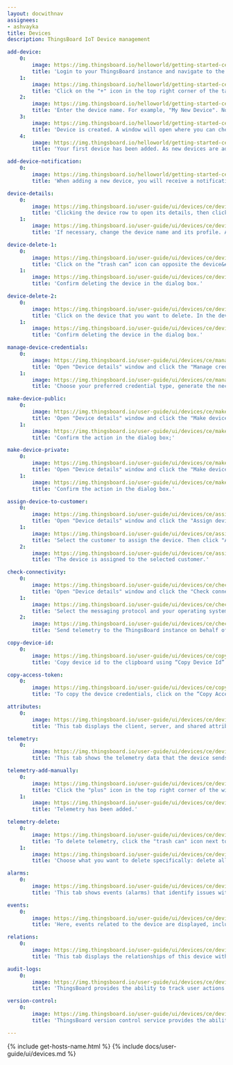 ```yaml
---
layout: docwithnav
assignees:
- ashvayka
title: Devices
description: ThingsBoard IoT Device management

add-device:
    0:
        image: https://img.thingsboard.io/helloworld/getting-started-ce/hello-world-1-1-provision-device-1-ce.png
        title: 'Login to your ThingsBoard instance and navigate to the "Entities" section. Then go to the "Devices" page;'
    1:
        image: https://img.thingsboard.io/helloworld/getting-started-ce/hello-world-1-1-provision-device-2-ce.png
        title: 'Click on the "+" icon in the top right corner of the table and then select "Add new device";'
    2:
        image: https://img.thingsboard.io/helloworld/getting-started-ce/hello-world-1-1-provision-device-3-ce.png
        title: 'Enter the device name. For example, "My New Device". No other changes are required at this time. Click "Add";'
    3:
        image: https://img.thingsboard.io/helloworld/getting-started-ce/hello-world-1-1-provision-device-connectivity-1-ce.png
        title: 'Device is created. A window will open where you can check the device&#39;s connection to ThingsBoard. This step is optional. Let&#39;s close this window for now and return to checking the connection in the next step in more detail;'
    4:
        image: https://img.thingsboard.io/helloworld/getting-started-ce/hello-world-1-1-provision-device-4-ce.png
        title: 'Your first device has been added. As new devices are added, they will be added to the top of the table since the table sorts devices by default using the time of creation.'

add-device-notification:
    0:
        image: https://img.thingsboard.io/helloworld/getting-started-ce/hello-world-1-1-provision-device-5-ce.png
        title: 'When adding a new device, you will receive a notification. You can view it by clicking on the "bell" icon in the top right corner.'

device-details:
    0:
        image: https://img.thingsboard.io/user-guide/ui/devices/ce/device-details-1-ce.png
        title: 'Clicking the device row to open its details, then click the "pencil" icon in the upper right corner of the dialog;'
    1:
        image: https://img.thingsboard.io/user-guide/ui/devices/ce/device-details-2-ce.png
        title: 'If necessary, change the device name and its profile. Also, you can input label and description, or check the "Is gateway" box. After editing, click the orange check mark to save all applied changes.'

device-delete-1:
    0:
        image: https://img.thingsboard.io/user-guide/ui/devices/ce/device-delete-1-ce.png
        title: 'Click on the “trash can” icon can opposite the device&#39;s name you want to delete.'
    1:
        image: https://img.thingsboard.io/user-guide/ui/devices/ce/device-delete-2-ce.png
        title: 'Confirm deleting the device in the dialog box.'

device-delete-2:
    0:
        image: https://img.thingsboard.io/user-guide/ui/devices/ce/device-delete-3-ce.png
        title: 'Click on the device that you want to delete. In the device details window, click the "Delete device" button;'
    1:
        image: https://img.thingsboard.io/user-guide/ui/devices/ce/device-delete-4-ce.png
        title: 'Confirm deleting the device in the dialog box.'

manage-device-credentials:
    0:
        image: https://img.thingsboard.io/user-guide/ui/devices/ce/manage-device-credentials-1-ce.png
        title: 'Open "Device details" window and click the "Manage credentials" button;'
    1:
        image: https://img.thingsboard.io/user-guide/ui/devices/ce/manage-device-credentials-2-ce.png
        title: 'Choose your preferred credential type, generate the necessary data in the fields, and click "Save".'

make-device-public:
    0:
        image: https://img.thingsboard.io/user-guide/ui/devices/ce/make-device-public-1-ce.png
        title: 'Open "Device details" window and click the "Make device public" button;'
    1:
        image: https://img.thingsboard.io/user-guide/ui/devices/ce/make-device-public-2-ce.png
        title: 'Confirm the action in the dialog box;'

make-device-private: 
    0:
        image: https://img.thingsboard.io/user-guide/ui/devices/ce/make-device-public-4-ce.png
        title: 'Open "Device details" window and click the "Make device private" button;'
    1:
        image: https://img.thingsboard.io/user-guide/ui/devices/ce/make-device-public-5-ce.png
        title: 'Confirm the action in the dialog box.'

assign-device-to-customer:
    0:
        image: https://img.thingsboard.io/user-guide/ui/devices/ce/assign-device-to-customer-1-ce.png
        title: 'Open "Device details" window and click the "Assign device to customer" button;'
    1:
        image: https://img.thingsboard.io/user-guide/ui/devices/ce/assign-device-to-customer-2-ce.png
        title: 'Select the customer to assign the device. Then click "Assign";'
    2:
        image: https://img.thingsboard.io/user-guide/ui/devices/ce/assign-device-to-customer-3-ce.png
        title: 'The device is assigned to the selected customer.'

check-connectivity:
    0:
        image: https://img.thingsboard.io/user-guide/ui/devices/ce/check-connectivity-1-ce.png
        title: 'Open "Device details" window and click the "Check connectivity" button;'
    1:
        image: https://img.thingsboard.io/user-guide/ui/devices/ce/check-connectivity-2-ce.png
        title: 'Select the messaging protocol and your operating system, then copy the command;'
    2:
        image: https://img.thingsboard.io/user-guide/ui/devices/ce/check-connectivity-3-ce.png
        title: 'Send telemetry to the ThingsBoard instance on behalf of the device by executing the command via terminal. The device state should be changed from "Inactive" to "Active" and you should see the published "temperature" readings.'

copy-device-id:
    0:
        image: https://img.thingsboard.io/user-guide/ui/devices/ce/copy-device-id-1-ce.png
        title: 'Copy device id to the clipboard using “Copy Device Id” button.'

copy-access-token:
    0:
        image: https://img.thingsboard.io/user-guide/ui/devices/ce/copy-access-token-1-ce.png
        title: 'To copy the device credentials, click on the “Copy Access Token” or “Copy MQTT Credentials” button (depending on your choice of device credentials type).'

attributes:
    0:
        image: https://img.thingsboard.io/user-guide/ui/devices/ce/device-attributes-1-ce.png
        title: 'This tab displays the client, server, and shared attributes of the device. For example, serial number, model, and firmware version.'

telemetry:
    0:
        image: https://img.thingsboard.io/user-guide/ui/devices/ce/device-telemetry-1-ce.png
        title: 'This tab shows the telemetry data that the device sends in real-time, such as sensor readings, status, and other measurable variables.'

telemetry-add-manually:
    0:
        image: https://img.thingsboard.io/user-guide/ui/devices/ce/device-telemetry-add-manually-1-ce.png
        title: 'Click the "plus" icon in the top right corner of the window. In the new window, enter the key name, select the value type, and enter the value. Click "Add" button.'
    1:
        image: https://img.thingsboard.io/user-guide/ui/devices/ce/device-telemetry-add-manually-2-ce.png
        title: 'Telemetry has been added.'

telemetry-delete:
    0:
        image: https://img.thingsboard.io/user-guide/ui/devices/ce/device-telemetry-delete-1-ce.png
        title: 'To delete telemetry, click the "trash can" icon next to the name of the telemetry key you want to delete;'
    1:
        image: https://img.thingsboard.io/user-guide/ui/devices/ce/device-telemetry-delete-2-ce.png
        title: 'Choose what you want to delete specifically: delete all data, delete all data except latest value, delete latest value, delete all data for time period. Confirm the deletion by clicking the "Apply" button.'

alarms:
    0:
        image: https://img.thingsboard.io/user-guide/ui/devices/ce/device-alarms-1-ce.png
        title: 'This tab shows events (alarms) that identify issues with your devices.'

events:
    0:
        image: https://img.thingsboard.io/user-guide/ui/devices/ce/device-events-1-ce.png
        title: 'Here, events related to the device are displayed, including system logs, errors, warnings, and other important moments in the device&#39;s lifecycle.'

relations:
    0:
        image: https://img.thingsboard.io/user-guide/ui/devices/ce/device-relations-1-ce.png
        title: 'This tab displays the relationships of this device with other devices, dashboards, assets, and other entities in the ThingsBoard system.'

audit-logs:
    0:
        image: https://img.thingsboard.io/user-guide/ui/devices/ce/device-audit-logs-1-ce.png
        title: 'ThingsBoard provides the ability to track user actions in order to keep an audit log. It is possible to log user actions related to main entities: assets, devices, dashboard, rules, etc.'

version-control:
    0:
        image: https://img.thingsboard.io/user-guide/ui/devices/ce/device-version-control-1-ce.png
        title: 'ThingsBoard version control service provides the ability to export and restore ThingsBoard Entities using Git.'

---
```


{% include get-hosts-name.html %}
{% include docs/user-guide/ui/devices.md %}